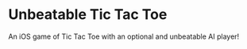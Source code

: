 Unbeatable Tic Tac Toe
======================

An iOS game of Tic Tac Toe with an optional and unbeatable AI player!
